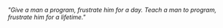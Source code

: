   
*"Give a man a program, frustrate him for a day. Teach a man to program, frustrate him for a lifetime."*
